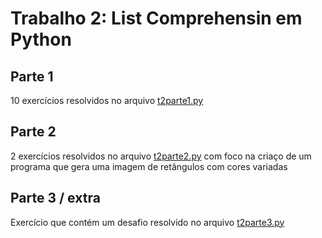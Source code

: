 # Trabalho 2: List Comprehensin em Python

## Parte 1
10 exercícios resolvidos no arquivo [t2parte1.py](t2parte1.py)

## Parte 2
2 exercícios resolvidos no arquivo [t2parte2.py](t2parte2.py) com foco na criaço de um programa que gera uma imagem de retângulos 
com cores variadas 

## Parte 3 / extra
Exercício que contém um desafio resolvido no arquivo [t2parte3.py](t2parte3.py)
